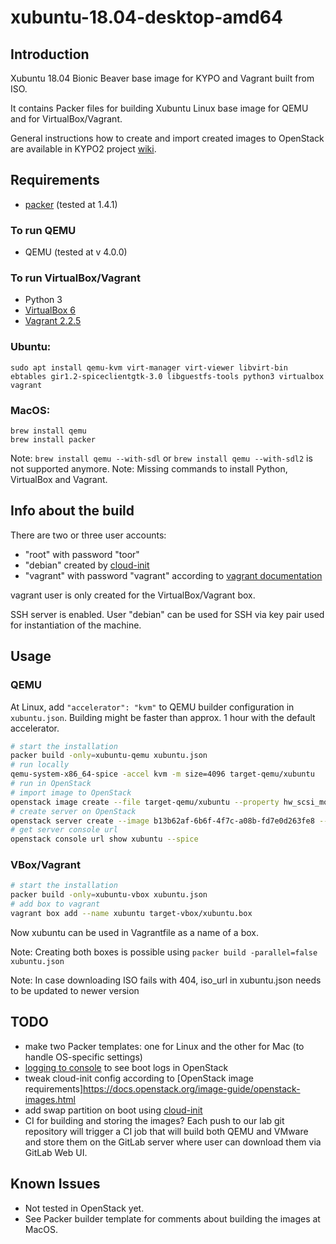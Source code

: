 # xubuntu-18.04-desktop-amd64

## Introduction

Xubuntu 18.04 Bionic Beaver base image for KYPO and Vagrant built from ISO.

It contains Packer files for building Xubuntu Linux base image for QEMU and for VirtualBox/Vagrant.

General instructions how to create and import created images to OpenStack
are available in KYPO2 project [wiki](https://gitlab.ics.muni.cz/kypo2/kypo2-project/wikis/images-openstack).

## Requirements

* [packer](http://www.packer.io/downloads.html) (tested at 1.4.1)

### To run QEMU
* QEMU (tested at v 4.0.0)

### To run VirtualBox/Vagrant
* Python 3
* [VirtualBox 6](https://www.virtualbox.org/wiki/Download_Old_Builds_6_0)
* [Vagrant 2.2.5](https://www.vagrantup.com/downloads.html)

### Ubuntu:
```
sudo apt install qemu-kvm virt-manager virt-viewer libvirt-bin ebtables gir1.2-spiceclientgtk-3.0 libguestfs-tools python3 virtualbox vagrant
```

### MacOS:
```
brew install qemu
brew install packer
```
Note: `brew install qemu --with-sdl` or `brew install qemu --with-sdl2` is not supported anymore.
Note: Missing commands to install Python, VirtualBox and Vagrant.

## Info about the build

There are two or three user accounts:

*  "root" with password "toor"
*  "debian" created by [cloud-init](https://cloudinit.readthedocs.io/en/latest/)
*  "vagrant" with password "vagrant" according to [vagrant documentation](https://www.vagrantup.com/docs/boxes/base.html#quot-vagrant-quot-user)

vagrant user is only created for the VirtualBox/Vagrant box. 

SSH server is enabled. User "debian" can be used for SSH via key pair used for
instantiation of the machine.

## Usage

### QEMU

At Linux, add `"accelerator": "kvm"` to QEMU builder configuration in `xubuntu.json`. 
Building might be faster than approx. 1 hour with the default accelerator. 

```bash
# start the installation
packer build -only=xubuntu-qemu xubuntu.json
# run locally
qemu-system-x86_64-spice -accel kvm -m size=4096 target-qemu/xubuntu
# run in OpenStack
# import image to OpenStack
openstack image create --file target-qemu/xubuntu --property hw_scsi_model=virtio-scsi --property hw_disk_bus=scsi --property hw_rng_model=virtio --property hw_qemu_guest_agent=yes --property os_require_quiesce=yes --property os_type=linux --property os_distro=ubuntu xubuntu-amd64
# create server on OpenStack
openstack server create --image b13b62af-6b6f-4f7c-a08b-fd7e0d263fe8 --flavor csirtmu.small2x4 --network d2fe6d71-c0c7-428f-84a8-84d8b7430bda xubuntu
# get server console url
openstack console url show xubuntu --spice
```

### VBox/Vagrant
```bash
# start the installation
packer build -only=xubuntu-vbox xubuntu.json
# add box to vagrant
vagrant box add --name xubuntu target-vbox/xubuntu.box
```

Now xubuntu can be used in Vagrantfile as a name of a box.

Note: Creating both boxes is possible using `packer build -parallel=false xubuntu.json`

Note: In case downloading ISO fails with 404, iso_url in xubuntu.json needs to be updated to newer version

## TODO

* make two Packer templates: one for Linux and the other for Mac (to handle OS-specific settings)
* [logging to console](https://docs.openstack.org/image-guide/openstack-images.html#ensure-image-writes-boot-log-to-console) to see boot logs in OpenStack
* tweak cloud-init config according to [OpenStack image requirements]https://docs.openstack.org/image-guide/openstack-images.html
* add swap partition on boot using [cloud-init](https://cloudinit.readthedocs.io/en/latest/topics/modules.html?highlight=swap#mounts)
* CI for building and storing the images? Each push to our lab git
repository will trigger a CI job that will build both QEMU and VMware and store
them on the GitLab server where user can download them via GitLab Web UI.

## Known Issues

* Not tested in OpenStack yet.
* See Packer builder template for comments about building the images at MacOS.
